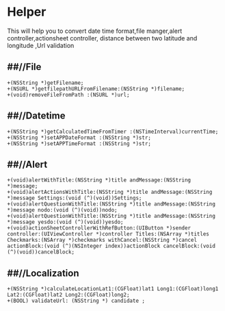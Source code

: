 # Helper
This will help you to convert date time format,file manger,alert controller,actionsheet controller, distance between two latitude and longitude ,Url validation


##//File
-----------

```
+(NSString *)getFilename;
+(NSURL *)getfilepathURLFromFilename:(NSString *)filename;
+(void)removeFileFromPath :(NSURL *)url;
```

##//Datetime
-----------

```
+(NSString *)getCalculatedTimeFromTimer :(NSTimeInterval)currentTime;
+(NSString *)setAPPDateFormat :(NSString *)str;
+(NSString *)setAPPTimeFormat :(NSString *)str;
```


##//Alert
-----------

```
+(void)alertWithTitle:(NSString *)title andMessage:(NSString *)message;
+(void)alertActionsWithTitle:(NSString *)title andMessage:(NSString *)message Settings:(void (^)(void))Settings;
+(void)alertQuestionWithTitle:(NSString *)title andMessage:(NSString *)message nodo:(void (^)(void))nodo;
+(void)alertQuestionWithTitle:(NSString *)title andMessage:(NSString *)message yesdo:(void (^)(void))yesdo;
+(void)actionSheetControllerWithRefButton:(UIButton *)sender controller:(UIViewController *)controller Titles:(NSArray *)titles Checkmarks:(NSArray *)checkmarks withCancel:(NSString *)cancel actionBlock:(void (^)(NSInteger index))actionBlock cancelBlock:(void (^)(void))cancelBlock;
```


##//Localization
-----------

```
+(NSString *)calculateLocationLat1:(CGFloat)lat1 Long1:(CGFloat)long1 Lat2:(CGFloat)lat2 Long2:(CGFloat)long2;
+(BOOL) validateUrl: (NSString *) candidate ;
```
